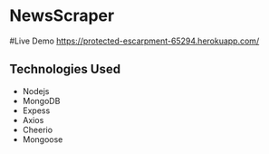 # NewsScraper

#Live Demo
https://protected-escarpment-65294.herokuapp.com/

## Technologies Used
  - Nodejs
  - MongoDB
  - Expess
  - Axios
  - Cheerio
  - Mongoose
